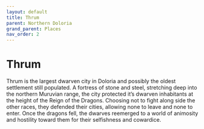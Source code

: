 ```yaml
---
layout: default
title: Thrum
parent: Northern Doloria
grand_parent: Places
nav_order: 2
---
```


# Thrum

Thrum is the largest dwarven city in Doloria and possibly the oldest settlement still populated. A fortress of stone and steel, stretching deep into the northern Muruvian range, the city protected it’s dwarven inhabitants at the height of the Reign of the Dragons. Choosing not to fight along side the other races, they defended their cities, allowing none to leave and none to enter. Once the dragons fell, the dwarves reemerged to a world of animosity and hostility toward them for their selfishness and cowardice.